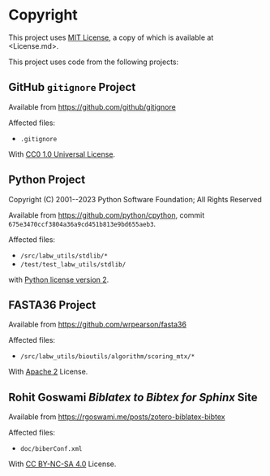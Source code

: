 # Copyright

This project uses [MIT License](https://mit-license.org/), a copy of which is available at <License.md>.

This project uses code from the following projects:

## GitHub `gitignore` Project

Available from <https://github.com/github/gitignore>

Affected files:

* `.gitignore`

With [CC0 1.0 Universal License](https://creativecommons.org/publicdomain/zero/1.0/legalcode.en).

## Python Project

Copyright (C) 2001--2023 Python Software Foundation; All Rights Reserved

Available from <https://github.com/python/cpython>, commit `675e3470ccf3804a36a9cd451b813e9bd655aeb3`.

Affected files:

* `/src/labw_utils/stdlib/*`
* `/test/test_labw_utils/stdlib/`

with [Python license version 2](https://docs.python.org/3/license.html).

## FASTA36 Project

Available from <https://github.com/wrpearson/fasta36>

Affected files:

* `/src/labw_utils/bioutils/algorithm/scoring_mtx/*`

With [Apache 2](https://www.apache.org/licenses/LICENSE-2.0.html) License.

## Rohit Goswami _Biblatex to Bibtex for Sphinx_ Site

Available from <https://rgoswami.me/posts/zotero-biblatex-bibtex>

Affected files:

* `doc/biberConf.xml`

With [CC BY-NC-SA 4.0](https://creativecommons.org/licenses/by-nc-sa/4.0/legalcode.en) License.
